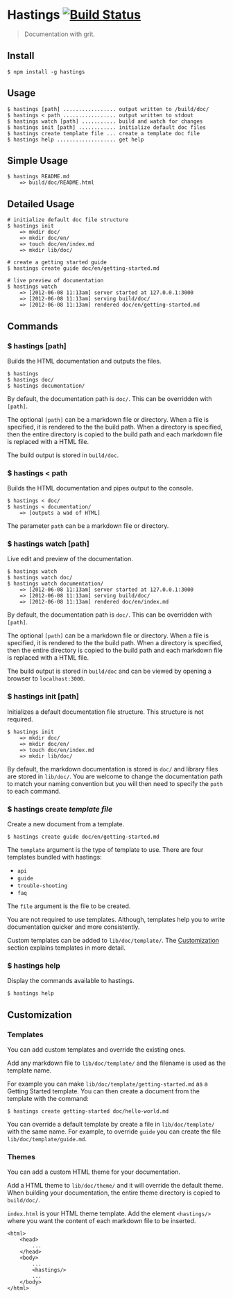 # Hastings [![Build Status][travis-ci-img]][travis-ci-url]

> Documentation with grit.

## Install

    $ npm install -g hastings

## Usage

    $ hastings [path] ................. output written to /build/doc/
    $ hastings < path ................. output written to stdout
    $ hastings watch [path] ........... build and watch for changes
    $ hastings init [path] ............ initialize default doc files
    $ hastings create template file ... create a template doc file
    $ hastings help ................... get help

## Simple Usage

    $ hastings README.md
        => build/doc/README.html

## Detailed Usage

    # initialize default doc file structure
    $ hastings init
        => mkdir doc/
        => mkdir doc/en/
        => touch doc/en/index.md
        => mkdir lib/doc/

    # create a getting started guide
    $ hastings create guide doc/en/getting-started.md

    # live preview of documentation
    $ hastings watch
        => [2012-06-08 11:13am] server started at 127.0.0.1:3000
        => [2012-06-08 11:13am] serving build/doc/
        => [2012-06-08 11:13am] rendered doc/en/getting-started.md

## Commands

### $ hastings [path]

Builds the HTML documentation and outputs the files.

    $ hastings
    $ hastings doc/
    $ hastings documentation/

By default, the documentation path is `doc/`. This can be overridden with
`[path]`.

The optional `[path]` can be a markdown file or directory. When a file is
specified, it is rendered to the the build path. When a directory is specified,
then the entire directory is copied to the build path and each markdown file
is replaced with a HTML file.

The build output is stored in `build/doc`.

### $ hastings < path

Builds the HTML documentation and pipes output to the console.

    $ hastings < doc/
    $ hastings < documentation/
        => [outputs a wad of HTML]

The parameter `path` can be a markdown file or directory.

### $ hastings watch [path]

Live edit and preview of the documentation.

    $ hastings watch
    $ hastings watch doc/
    $ hastings watch documentation/
        => [2012-06-08 11:13am] server started at 127.0.0.1:3000
        => [2012-06-08 11:13am] serving build/doc/
        => [2012-06-08 11:13am] rendered doc/en/index.md

By default, the documentation path is `doc/`. This can be overridden with
`[path]`.

The optional `[path]` can be a markdown file or directory. When a file is
specified, it is rendered to the the build path. When a directory is specified,
then the entire directory is copied to the build path and each markdown file
is replaced with a HTML file.

The build output is stored in `build/doc` and can be viewed by opening a browser
to `localhost:3000`.

### $ hastings init [path]

Initializes a default documentation file structure. This structure is not
required.

    $ hastings init
        => mkdir doc/
        => mkdir doc/en/
        => touch doc/en/index.md
        => mkdir lib/doc/

By default, the markdown documentation is stored is `doc/` and library files
are stored in `lib/doc/`. You are welcome to change the documentation path to
match your naming convention but you will then need to specify the `path` to
each command.

### $ hastings create _template_ _file_

Create a new document from a template.

    $ hastings create guide doc/en/getting-started.md

The `template` argument is the type of template to use. There are four templates
bundled with hastings:
  - `api`
  - `guide`
  - `trouble-shooting`
  - `faq`

The `file` argument is the file to be created.

You are not required to use templates. Although, templates help you to write
documentation quicker and more consistently.

Custom templates can be added to `lib/doc/template/`. The
[Customization](#customization) section explains templates in more detail.

### $ hastings help

Display the commands available to hastings.

    $ hastings help

## Customization

### Templates

You can add custom templates and override the existing ones.

Add any markdown file to `lib/doc/template/` and the filename is used as the
template name.

For example you can make `lib/doc/template/getting-started.md` as a
Getting Started template. You can then create a document from the template
with the command:

    $ hastings create getting-started doc/hello-world.md

You can override a default template by create a file in `lib/doc/template/`
with the same name. For example, to override `guide` you can create the file
`lib/doc/template/guide.md`.

### Themes

You can add a custom HTML theme for your documentation.

Add a HTML theme to `lib/doc/theme/` and it will override the default theme.
When building your documentation, the entire theme directory is copied to
`build/doc/`.

`index.html` is your HTML theme template. Add the element `<hastings/>`
where you want the content of each markdown file to be inserted.

    <html>
        <head>
            ...
        </head>
        <body>
            ...
            <hastings/>
            ...
        </body>
    </html>

[travis-ci-img]: https://secure.travis-ci.org/mwbrooks/hastings.png
[travis-ci-url]: http://travis-ci.org/mwbrooks/hastings

